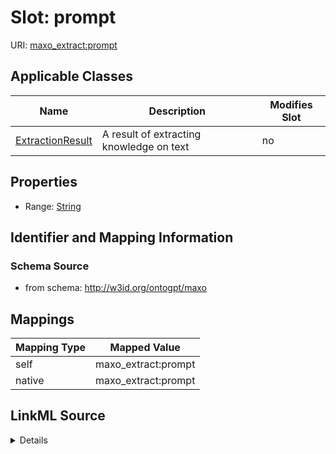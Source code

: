 

# Slot: prompt

URI: [maxo_extract:prompt](http://w3id.org/ontogpt/maxoprompt)



<!-- no inheritance hierarchy -->





## Applicable Classes

| Name | Description | Modifies Slot |
| --- | --- | --- |
| [ExtractionResult](ExtractionResult.md) | A result of extracting knowledge on text |  no  |







## Properties

* Range: [String](String.md)





## Identifier and Mapping Information







### Schema Source


* from schema: http://w3id.org/ontogpt/maxo




## Mappings

| Mapping Type | Mapped Value |
| ---  | ---  |
| self | maxo_extract:prompt |
| native | maxo_extract:prompt |




## LinkML Source

<details>
```yaml
name: prompt
from_schema: http://w3id.org/ontogpt/maxo
rank: 1000
alias: prompt
owner: ExtractionResult
domain_of:
- ExtractionResult
range: string

```
</details>